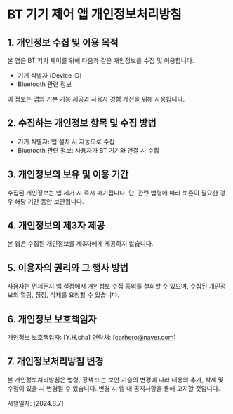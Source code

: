 # BT 기기 제어 앱 개인정보처리방침

## 1. 개인정보 수집 및 이용 목적

본 앱은 BT 기기 제어를 위해 다음과 같은 개인정보를 수집 및 이용합니다:
- 기기 식별자 (Device ID)
- Bluetooth 관련 정보

이 정보는 앱의 기본 기능 제공과 사용자 경험 개선을 위해 사용됩니다.

## 2. 수집하는 개인정보 항목 및 수집 방법

- 기기 식별자: 앱 설치 시 자동으로 수집
- Bluetooth 관련 정보: 사용자가 BT 기기와 연결 시 수집

## 3. 개인정보의 보유 및 이용 기간

수집된 개인정보는 앱 제거 시 즉시 파기됩니다. 단, 관련 법령에 따라 보존이 필요한 경우 해당 기간 동안 보관됩니다.

## 4. 개인정보의 제3자 제공

본 앱은 수집된 개인정보를 제3자에게 제공하지 않습니다.

## 5. 이용자의 권리와 그 행사 방법

사용자는 언제든지 앱 설정에서 개인정보 수집 동의를 철회할 수 있으며, 수집된 개인정보의 열람, 정정, 삭제를 요청할 수 있습니다.

## 6. 개인정보 보호책임자

개인정보 보호책임자: [Y.H.cha]
연락처: [carhero@naver.com]

## 7. 개인정보처리방침 변경

본 개인정보처리방침은 법령, 정책 또는 보안 기술의 변경에 따라 내용의 추가, 삭제 및 수정이 있을 시 변경될 수 있습니다. 변경 시 앱 내 공지사항을 통해 고지할 것입니다.

시행일자: [2024.8.7]
